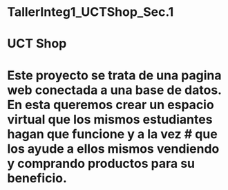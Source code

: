 # TallerInteg1_UCTShop_Sec.1
# UCT Shop 
# Este proyecto se trata de una pagina web conectada a una base de datos.  En esta queremos crear un espacio virtual que los mismos estudiantes hagan que funcione y a la vez # que los ayude a ellos mismos vendiendo y comprando productos para su beneficio.